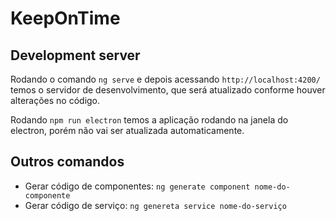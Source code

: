 # KeepOnTime

## Development server

Rodando o comando `ng serve` e depois acessando `http://localhost:4200/` temos o servidor de desenvolvimento, que será atualizado conforme houver alterações no código.

Rodando `npm run electron` temos a aplicação rodando na janela do electron, porém não vai ser atualizada automaticamente.

## Outros comandos

- Gerar código de componentes: `ng generate component nome-do-componente`
- Gerar código de serviço: `ng genereta service nome-do-serviço`
